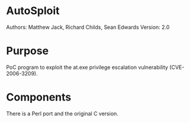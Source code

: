 AutoSploit
==========
Authors: Matthew Jack, Richard Childs, Sean Edwards
Version: 2.0

Purpose
=======
PoC program to exploit the at.exe privilege escalation vulnerability (CVE-2006-3209).

Components
==========
There is a Perl port and the original C version.
